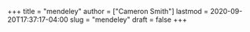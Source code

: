 +++
title = "mendeley"
author = ["Cameron Smith"]
lastmod = 2020-09-20T17:37:17-04:00
slug = "mendeley"
draft = false
+++
